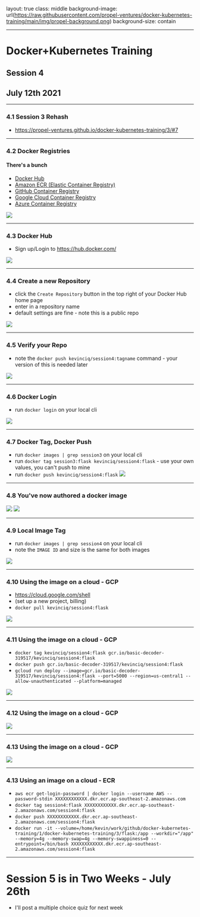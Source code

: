 layout: true
class: middle
background-image: url(https://raw.githubusercontent.com/propel-ventures/docker-kubernetes-training/main/img/propel-background.png)
background-size: contain

---

# Docker+Kubernetes Training
## Session 4
## July 12th 2021

---

### 4.1 Session 3 Rehash

- https://propel-ventures.github.io/docker-kubernetes-training/3/#7
---

### 4.2 Docker Registries

#### There's a bunch

- [Docker Hub](https://hub.docker.com/)
- [Amazon ECR (Elastic Container Registry)](https://ghcr.io)
- [GitHub Container Registry](https://aws.amazon.com/ecr/)
- [Google Cloud Container Registry](https://cloud.google.com/container-registry)
- [Azure Container Registry](https://azure.microsoft.com/en-us/services/container-registry/)

![](https://raw.githubusercontent.com/propel-ventures/docker-kubernetes-training/main/img/docker.registry.jpg)

---

### 4.3 Docker Hub

- Sign up/Login to https://hub.docker.com/

![](https://raw.githubusercontent.com/propel-ventures/docker-kubernetes-training/main/img/docker.hub.png)

---

### 4.4 Create a new Repository

- click the `Create Repository` button in the top right of your Docker Hub home page
- enter in a repository name
- default settings are fine - note this is a public repo

![](https://raw.githubusercontent.com/propel-ventures/docker-kubernetes-training/main/img/docker.create.png)

---

### 4.5 Verify your Repo

- note the `docker push kevinciq/session4:tagname` command - your version of this is needed later

![](https://raw.githubusercontent.com/propel-ventures/docker-kubernetes-training/main/img/docker.create.push.png)

---

### 4.6 Docker Login

- run `docker login` on your local cli

![](https://raw.githubusercontent.com/propel-ventures/docker-kubernetes-training/main/img/docker.login.png)

---

### 4.7 Docker Tag, Docker Push

- run `docker images | grep session3` on your local cli
- run `docker tag session3:flask kevinciq/session4:flask` - use your own values, you can't push to mine
- run `docker push kevinciq/session4:flask`
![](https://raw.githubusercontent.com/propel-ventures/docker-kubernetes-training/main/img/docker.pushing.png)

---

### 4.8 You've now authored a docker image

![](https://raw.githubusercontent.com/propel-ventures/docker-kubernetes-training/main/img/docker.pushed.png)
![](https://raw.githubusercontent.com/propel-ventures/docker-kubernetes-training/main/img/docker.pushed.hub.png)

---

### 4.9 Local Image Tag

- run `docker images | grep session4` on your local cli
- note the `IMAGE ID` and size is the same for both images

![](https://raw.githubusercontent.com/propel-ventures/docker-kubernetes-training/main/img/docker.pushed.local.png)

---

### 4.10 Using the image on a cloud - GCP

- https://cloud.google.com/shell
- (set up a new project, billing)
- `docker pull kevinciq/session4:flask`

![](https://raw.githubusercontent.com/propel-ventures/docker-kubernetes-training/main/img/docker.gcp.pull.png)

---

### 4.11 Using the image on a cloud - GCP

- `docker tag kevinciq/session4:flask gcr.io/basic-decoder-319517/kevinciq/session4:flask`
- `docker push gcr.io/basic-decoder-319517/kevinciq/session4:flask`
- `gcloud run deploy --image=gcr.io/basic-decoder-319517/kevinciq/session4:flask --port=5000 --region=us-central1 --allow-unauthenticated --platform=managed`

![](https://raw.githubusercontent.com/propel-ventures/docker-kubernetes-training/main/img/docker.gcp.create.png)

---

### 4.12 Using the image on a cloud - GCP

![](https://raw.githubusercontent.com/propel-ventures/docker-kubernetes-training/main/img/docker.gcp.created.png)

---

### 4.13 Using the image on a cloud - GCP

![](https://raw.githubusercontent.com/propel-ventures/docker-kubernetes-training/main/img/docker.gcp.shutdown.png)

---

### 4.13 Using an image on a cloud - ECR

- `aws ecr get-login-password | docker login --username AWS --password-stdin XXXXXXXXXXXX.dkr.ecr.ap-southeast-2.amazonaws.com`
- `docker tag session4:flask XXXXXXXXXXXX.dkr.ecr.ap-southeast-2.amazonaws.com/session4:flask`
- `docker push XXXXXXXXXXXX.dkr.ecr.ap-southeast-2.amazonaws.com/session4:flask`
- `docker run -it --volume=/home/kevin/work/github/docker-kubernetes-training/1/docker-kubernetes-training/3/flask:/app --workdir="/app" --memory=4g --memory-swap=4g --memory-swappiness=0 --entrypoint=/bin/bash XXXXXXXXXXXX.dkr.ecr.ap-southeast-2.amazonaws.com/session4:flask`

---

# Session 5 is in Two Weeks - July 26th

- I'll post a multiple choice quiz for next week
